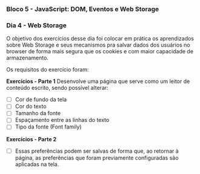 ### Bloco 5 - JavaScript: DOM, Eventos e Web Storage
### Dia 4 - Web Storage

O objetivo dos exercícios desse dia foi colocar em prática os aprendizados sobre Web Storage e seus mecanismos pra salvar dados dos usuários no browser de forma mais segura que os cookies e com maior capacidade de armazenamento.

Os requisitos do exercí­cio foram: 

**Exercícios - Parte 1**
Desenvolve uma página que serve como um leitor de conteúdo escrito, sendo possível alterar:
- [ ] Cor de fundo da tela
- [ ] Cor do texto
- [ ] Tamanho da fonte
- [ ] Espaçamento entre as linhas do texto
- [ ] Tipo da fonte (Font family)

**Exercícios - Parte 2**
- [ ] Essas preferências podem ser salvas de forma que, ao retornar à página, as preferências que foram previamente configuradas são aplicadas na tela.
